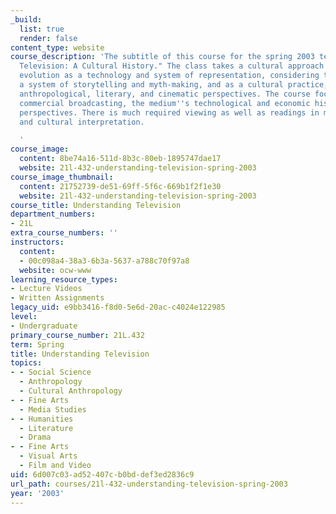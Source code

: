 ```yaml
---
_build:
  list: true
  render: false
content_type: website
course_description: 'The subtitle of this course for the spring 2003 term is "American
  Television: A Cultural History." The class takes a cultural approach to television''s
  evolution as a technology and system of representation, considering television as
  a system of storytelling and myth-making, and as a cultural practice, studied from
  anthropological, literary, and cinematic perspectives. The course focuses on prime-time
  commercial broadcasting, the medium''s technological and economic history, and theoretical
  perspectives. There is much required viewing as well as readings in media theory
  and cultural interpretation.

  '
course_image:
  content: 8be74a16-511d-8b3c-80eb-1895747dae17
  website: 21l-432-understanding-television-spring-2003
course_image_thumbnail:
  content: 21752739-de51-69ff-5f6c-669b1f2f1e30
  website: 21l-432-understanding-television-spring-2003
course_title: Understanding Television
department_numbers:
- 21L
extra_course_numbers: ''
instructors:
  content:
  - 00c098a4-38a3-6b3a-5637-a788c70f97a8
  website: ocw-www
learning_resource_types:
- Lecture Videos
- Written Assignments
legacy_uid: e9bb3416-f8d0-5e6d-20ac-c4024e122985
level:
- Undergraduate
primary_course_number: 21L.432
term: Spring
title: Understanding Television
topics:
- - Social Science
  - Anthropology
  - Cultural Anthropology
- - Fine Arts
  - Media Studies
- - Humanities
  - Literature
  - Drama
- - Fine Arts
  - Visual Arts
  - Film and Video
uid: 6d007c03-ad52-407c-b0bd-def3ed2836c9
url_path: courses/21l-432-understanding-television-spring-2003
year: '2003'
---
```

